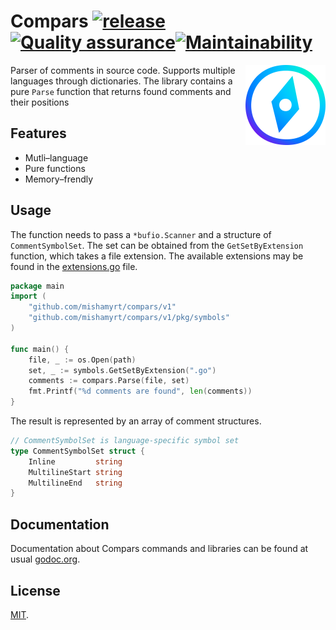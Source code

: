 # Compars [![release](https://img.shields.io/github/v/tag/mishamyrt/compars?sort=semver)](https://github.com/mishamyrt/compars/tags)[![Quality assurance](https://github.com/mishamyrt/compars/actions/workflows/qa.yaml/badge.svg)](https://github.com/mishamyrt/compars/actions/workflows/qa.yaml)[![Maintainability](https://api.codeclimate.com/v1/badges/96ab89e362487fda5926/maintainability)](https://codeclimate.com/github/mishamyrt/compars/maintainability)

<img align="right" width="128" height="128"
     alt="Logo"
     src="./assets/logo@2x.png">

Parser of comments in source code. Supports multiple languages through dictionaries. The library contains a pure `Parse` function that returns found comments and their positions

## Features

* Mutli–language
* Pure functions
* Memory–frendly

## Usage

The function needs to pass a `*bufio.Scanner` and a structure of `CommentSymbolSet`. The set can be obtained from the `GetSetByExtension` function, which takes a file extension. The available extensions may be found in the [extensions.go](./pkg/symbols/extensions.go) file.

```go
package main
import (
    "github.com/mishamyrt/compars/v1"
    "github.com/mishamyrt/compars/v1/pkg/symbols"
)

func main() {
    file, _ := os.Open(path)
    set, _ := symbols.GetSetByExtension(".go")
    comments := compars.Parse(file, set)
    fmt.Printf("%d comments are found", len(comments))
}
```

The result is represented by an array of comment structures.

```go
// CommentSymbolSet is language-specific symbol set
type CommentSymbolSet struct {
	Inline         string
	MultilineStart string
	MultilineEnd   string
}
```

## Documentation

Documentation about Compars commands and libraries can be found at usual [godoc.org](https://godoc.org/github.com/mishamyrt/compars).

## License

[MIT](./LICENSE).
